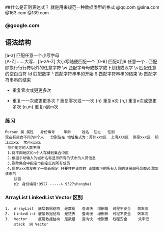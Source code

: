 ##什么是正则表达式？   就是用来规范一种数据类型的格式    @qq.com @sina.com  @163.com @139.com
### @google.com  
 
##  语法结构
[a-z]  匹配任意一个小写字母  
[A-Z]  ......大写...
[a-zA-Z]   大小写随便匹配一个
[0-9]  匹配0到9  任意一个
. 匹配除换⾏行行符以外的任意字符
\w 匹配字⺟母或数字或下划线或汉字
\s 匹配任意的空⽩白符
\d 匹配数字
^ 匹配字符串串的开始
$ 匹配字符串串的结束
\b 匹配字符串串的结束

* 重复零次或更更多次
+ 重复⼀一次或更更多次
? 重复零次或⼀一次
{n} 重复n次
{n,} 重复n次或更更多次
{n,m} 重复n到m次


###  练习
    Person 类 属性   身份编号    年龄     姓名  住址   性别
    现在有男女不同的N个人   分别住在 地址格式为：苏州xxx区  上海XXX区  南京xxx区  镇江xxx区  常州xxx区
     每个地方的人数不限 
     1.将不同地区的n个人存储到集合中区
     2.根据手动输入的城市名称显示所有的该市的人员信息
     3.删除集合中指定市指定区的所有成员
     4.现在xxx市发布了一条新规定 只要住在该市的 该城市下的所有人员的身份编号后都必须加该市的
        拼音
        如: 身份编号:9527 -----> 9527shanghai
    
 ###   ArrayList  LinkedList  Vector  区别
    1.  ArrayList  底层数据结构  是数组   查询快  增删慢  线程不安全   效率高
    2.  LinkedList 底层数据结构  是链表   查询慢  增删快  线程不安全   效率高
    3.  Vector     底层数据结构  是数组   查询快  增删慢  线程安全     效率低
        stack  同 Vector
         
        
        
        
        

















##
